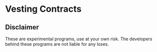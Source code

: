 # Vesting Contracts

## Disclaimer

These are experimental programs, use at your own risk. The developers behind these programs are not liable for any loses.
